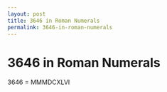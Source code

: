 ```yaml
---
layout: post
title: 3646 in Roman Numerals
permalink: 3646-in-roman-numerals
---
```


# 3646 in Roman Numerals

3646 = MMMDCXLVI
